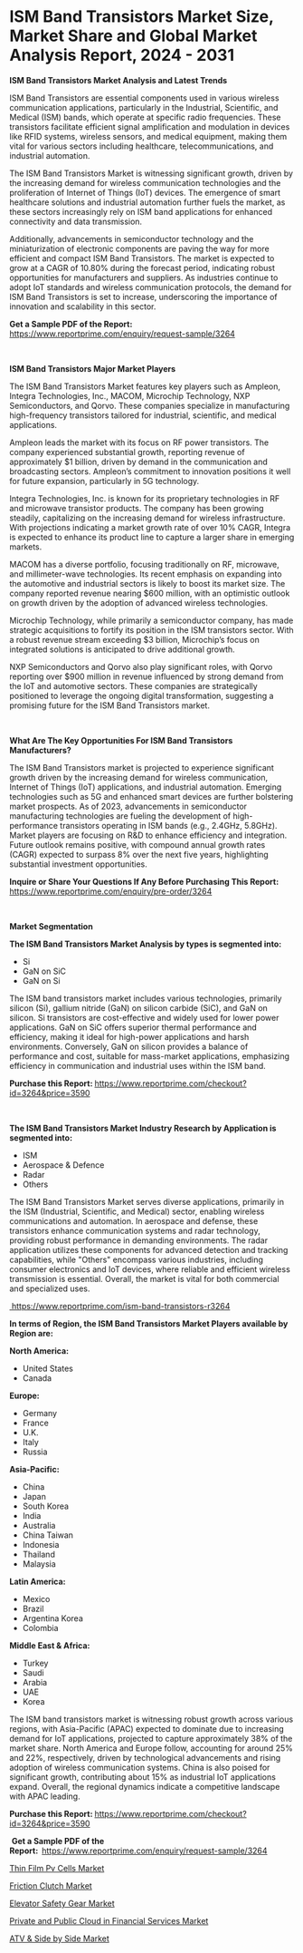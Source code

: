 <p><h1>ISM Band Transistors Market Size, Market Share and Global Market Analysis Report, 2024 - 2031</h1></p><p><strong>ISM Band Transistors Market Analysis and Latest Trends</strong></p>
<p><p>ISM Band Transistors are essential components used in various wireless communication applications, particularly in the Industrial, Scientific, and Medical (ISM) bands, which operate at specific radio frequencies. These transistors facilitate efficient signal amplification and modulation in devices like RFID systems, wireless sensors, and medical equipment, making them vital for various sectors including healthcare, telecommunications, and industrial automation.</p><p>The ISM Band Transistors Market is witnessing significant growth, driven by the increasing demand for wireless communication technologies and the proliferation of Internet of Things (IoT) devices. The emergence of smart healthcare solutions and industrial automation further fuels the market, as these sectors increasingly rely on ISM band applications for enhanced connectivity and data transmission.</p><p>Additionally, advancements in semiconductor technology and the miniaturization of electronic components are paving the way for more efficient and compact ISM Band Transistors. The market is expected to grow at a CAGR of 10.80% during the forecast period, indicating robust opportunities for manufacturers and suppliers. As industries continue to adopt IoT standards and wireless communication protocols, the demand for ISM Band Transistors is set to increase, underscoring the importance of innovation and scalability in this sector.</p></p>
<p><strong>Get a Sample PDF of the Report:&nbsp;</strong> <a href="https://www.reportprime.com/enquiry/request-sample/3264">https://www.reportprime.com/enquiry/request-sample/3264</a></p>
<p>&nbsp;</p>
<p><strong>ISM Band Transistors Major Market Players</strong></p>
<p><p>The ISM Band Transistors Market features key players such as Ampleon, Integra Technologies, Inc., MACOM, Microchip Technology, NXP Semiconductors, and Qorvo. These companies specialize in manufacturing high-frequency transistors tailored for industrial, scientific, and medical applications.</p><p>Ampleon leads the market with its focus on RF power transistors. The company experienced substantial growth, reporting revenue of approximately $1 billion, driven by demand in the communication and broadcasting sectors. Ampleon’s commitment to innovation positions it well for future expansion, particularly in 5G technology.</p><p>Integra Technologies, Inc. is known for its proprietary technologies in RF and microwave transistor products. The company has been growing steadily, capitalizing on the increasing demand for wireless infrastructure. With projections indicating a market growth rate of over 10% CAGR, Integra is expected to enhance its product line to capture a larger share in emerging markets.</p><p>MACOM has a diverse portfolio, focusing traditionally on RF, microwave, and millimeter-wave technologies. Its recent emphasis on expanding into the automotive and industrial sectors is likely to boost its market size. The company reported revenue nearing $600 million, with an optimistic outlook on growth driven by the adoption of advanced wireless technologies.</p><p>Microchip Technology, while primarily a semiconductor company, has made strategic acquisitions to fortify its position in the ISM transistors sector. With a robust revenue stream exceeding $3 billion, Microchip’s focus on integrated solutions is anticipated to drive additional growth.</p><p>NXP Semiconductors and Qorvo also play significant roles, with Qorvo reporting over $900 million in revenue influenced by strong demand from the IoT and automotive sectors. These companies are strategically positioned to leverage the ongoing digital transformation, suggesting a promising future for the ISM Band Transistors market.</p></p>
<p>&nbsp;</p>
<p><strong>What Are The Key Opportunities For ISM Band Transistors Manufacturers?</strong></p>
<p><p>The ISM Band Transistors market is projected to experience significant growth driven by the increasing demand for wireless communication, Internet of Things (IoT) applications, and industrial automation. Emerging technologies such as 5G and enhanced smart devices are further bolstering market prospects. As of 2023, advancements in semiconductor manufacturing technologies are fueling the development of high-performance transistors operating in ISM bands (e.g., 2.4GHz, 5.8GHz). Market players are focusing on R&D to enhance efficiency and integration. Future outlook remains positive, with compound annual growth rates (CAGR) expected to surpass 8% over the next five years, highlighting substantial investment opportunities.</p></p>
<p><strong>Inquire or Share Your Questions If Any Before Purchasing This Report:</strong> <a href="https://www.reportprime.com/enquiry/pre-order/3264">https://www.reportprime.com/enquiry/pre-order/3264</a></p>
<p>&nbsp;</p>
<p><strong>Market Segmentation</strong></p>
<p><strong>The ISM Band Transistors Market Analysis by types is segmented into:</strong></p>
<p><ul><li>Si</li><li>GaN on SiC</li><li>GaN on Si</li></ul></p>
<p><p>The ISM band transistors market includes various technologies, primarily silicon (Si), gallium nitride (GaN) on silicon carbide (SiC), and GaN on silicon. Si transistors are cost-effective and widely used for lower power applications. GaN on SiC offers superior thermal performance and efficiency, making it ideal for high-power applications and harsh environments. Conversely, GaN on silicon provides a balance of performance and cost, suitable for mass-market applications, emphasizing efficiency in communication and industrial uses within the ISM band.</p></p>
<p><strong>Purchase this Report:&nbsp;</strong><a href="https://www.reportprime.com/checkout?id=3264&price=3590">https://www.reportprime.com/checkout?id=3264&price=3590</a></p>
<p>&nbsp;</p>
<p><strong>The ISM Band Transistors Market Industry Research by Application is segmented into:</strong></p>
<p><ul><li>ISM</li><li>Aerospace & Defence</li><li>Radar</li><li>Others</li></ul></p>
<p><p>The ISM Band Transistors Market serves diverse applications, primarily in the ISM (Industrial, Scientific, and Medical) sector, enabling wireless communications and automation. In aerospace and defense, these transistors enhance communication systems and radar technology, providing robust performance in demanding environments. The radar application utilizes these components for advanced detection and tracking capabilities, while "Others" encompass various industries, including consumer electronics and IoT devices, where reliable and efficient wireless transmission is essential. Overall, the market is vital for both commercial and specialized uses.</p></p>
<p><a href="https://www.reportprime.com/ism-band-transistors-r3264">&nbsp;https://www.reportprime.com/ism-band-transistors-r3264</a></p>
<p><strong>In terms of Region, the ISM Band Transistors Market Players available by Region are:</strong></p>
<p>
    <p> <strong> North America: </strong>
        <ul>
            <li>United States</li>
            <li>Canada</li>
        </ul>
        </p> 
    <p> <strong> Europe: </strong>
        <ul>
            <li>Germany</li>
            <li>France</li>
            <li>U.K.</li>
            <li>Italy</li>
            <li>Russia</li>
        </ul>
        </p> 
    <p> <strong> Asia-Pacific: </strong>
        <ul>
            <li>China</li>
            <li>Japan</li>
            <li>South Korea</li>
            <li>India</li>
            <li>Australia</li>
            <li>China Taiwan</li>
            <li>Indonesia</li>
            <li>Thailand</li>
            <li>Malaysia</li>
        </ul>
        </p> 
    <p> <strong> Latin America: </strong>
        <ul>
            <li>Mexico</li>
            <li>Brazil</li>
            <li>Argentina Korea</li>
            <li>Colombia</li>
        </ul>
        </p> 
    <p> <strong> Middle East & Africa: </strong>
        <ul>
            <li>Turkey</li>
            <li>Saudi</li>
            <li>Arabia</li>
            <li>UAE</li>
            <li>Korea</li>
        </ul>
    </p>
    </p>
<p><p>The ISM band transistors market is witnessing robust growth across various regions, with Asia-Pacific (APAC) expected to dominate due to increasing demand for IoT applications, projected to capture approximately 38% of the market share. North America and Europe follow, accounting for around 25% and 22%, respectively, driven by technological advancements and rising adoption of wireless communication systems. China is also poised for significant growth, contributing about 15% as industrial IoT applications expand. Overall, the regional dynamics indicate a competitive landscape with APAC leading.</p></p>
<p><strong>Purchase this Report: </strong><a href="https://www.reportprime.com/checkout?id=3264&price=3590">https://www.reportprime.com/checkout?id=3264&price=3590</a></p>
<p>&nbsp;<strong>Get a Sample PDF of the Report:&nbsp;&nbsp;</strong><a href="https://www.reportprime.com/enquiry/request-sample/3264">https://www.reportprime.com/enquiry/request-sample/3264</a></p>
<p><strong></strong></p>
<p><p><a href="https://www.linkedin.com/pulse/strategic-market-insights-global-thin-film-pv-cells-2024-2031-zgrfc?trackingId=yDoZtFdVSxy639w7bX4W%2BA%3D%3D">Thin Film Pv Cells Market</a></p><p><a href="https://www.linkedin.com/pulse/what-emerging-market-trends-friction-clutch-detailed-overview-5c1ef?trackingId=A%2BX5UP50Ra6kCspdZeW0yw%3D%3D">Friction Clutch Market</a></p><p><a href="https://www.linkedin.com/pulse/elevator-safety-gear-industry-analysis-report-its-market-size-dvmef?trackingId=rB7Ed9IvTNaFGGVda2sllg%3D%3D">Elevator Safety Gear Market</a></p><p><a href="https://issuu.com/reportprime-2/docs/private-and-public-cloud-in-financi_112a5a3ec0f6ae">Private and Public Cloud in Financial Services Market</a></p><p><a href="https://issuu.com/reportprime-2/docs/atv-side-by-side-market-size-2030.p_de6e4e417c75a1">ATV & Side by Side Market</a></p></p>